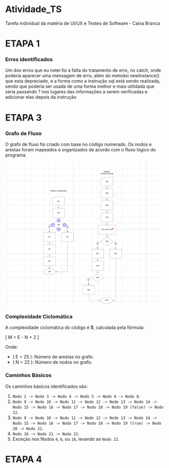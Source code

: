 # Atividade_TS

Tarefa individual da matéria de UI/UX e Testes de Software - Caixa Branca

# ETAPA 1

### Erros identificados

Um dos erros que eu notei foi a falta do tratamento de erro, no catch, onde poderia aparecer uma mensagem de erro, além do metodoi
newInstance() que esta depreciado, e a forma como a instrução sql está sendo realizada, sendo que poderia ser usada de uma forma melhor
e mais utilidada que seria passando ? nos lugares das informações a serem verificadas e adicionar elas depois da instrução

# ETAPA 3

### Grafo de Fluxo

O grafo de fluxo foi criado com base no código numerado. Os nodos e arestas foram mapeados e organizados de acordo com o fluxo lógico do programa.

![Grafo de Fluxo](/src/login/grafo.png)

### Complexidade Ciclomática

A complexidade ciclomática do código é **5**, calculada pela fórmula:

\[ M = E - N + 2 \]

Onde:

- \( E = 25 \): Número de arestas no grafo.
- \( N = 22 \): Número de nodos no grafo.

### Caminhos Básicos

Os caminhos básicos identificados são:

1. `Nodo 2 -> Nodo 3 -> Nodo 4 -> Nodo 5 -> Nodo 6 -> Nodo 8`.
2. `Nodo 9 -> Nodo 10 -> Nodo 11 -> Nodo 12 -> Nodo 13 -> Nodo 14 -> Nodo 15 -> Nodo 16 -> Nodo 17 -> Nodo 18 -> Nodo 19 (false) -> Nodo 22`.
3. `Nodo 9 -> Nodo 10 -> Nodo 11 -> Nodo 12 -> Nodo 13 -> Nodo 14 -> Nodo 15 -> Nodo 16 -> Nodo 17 -> Nodo 18 -> Nodo 19 (true) -> Nodo 20 -> Nodo 22`.
4. `Nodo 16 -> Nodo 21 -> Nodo 22`.
5. Exceção nos Nodos `4`, `6`, ou `18`, levando ao `Nodo 22`.

# ETAPA 4
